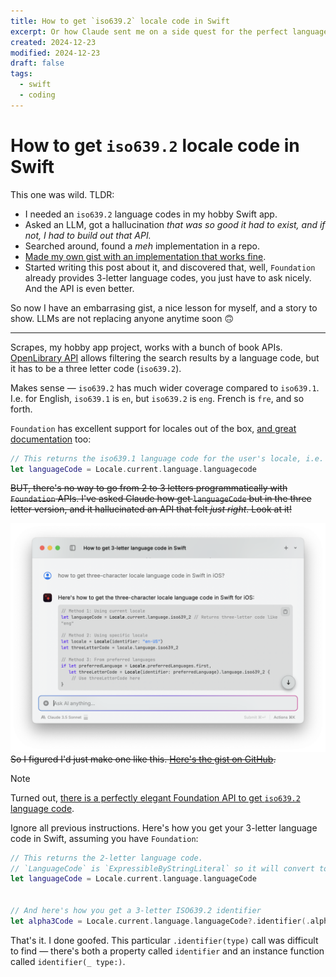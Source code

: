 ```yaml
---
title: How to get `iso639.2` locale code in Swift
excerpt: Or how Claude sent me on a side quest for the perfect language code API.
created: 2024-12-23
modified: 2024-12-23
draft: false
tags:
  - swift
  - coding
---
```

# How to get `iso639.2` locale code in Swift

This one was wild. TLDR:
* I needed an `iso639.2` language codes in my hobby Swift app.
* Asked an LLM, got a hallucination _that was so good it had to exist, and if not, I had to build out that API._
* Searched around, found a _meh_ implementation in a repo.
* [Made my own gist with an implementation that works fine](https://gist.github.com/natikgadzhi/de784f2ba6c2cca2a7697511a77ad876).
* Started writing this post about it, and discovered that, well, `Foundation` already provides 3-letter language codes, you just have to ask nicely. And the API is even better.

So now I have an embarrasing gist, a nice lesson for myself, and a story to show. LLMs are not replacing anyone anytime soon 🙃

---

Scrapes, my hobby app project, works with a bunch of book APIs. [OpenLibrary API](https://openlibrary.org/dev/docs/api/books) allows filtering the search results by a language code, but it has to be a three letter code (`iso639.2`).

Makes sense — `iso639.2` has much wider coverage compared to `iso639.1`. I.e. for English, `iso639.1` is `en`, but `iso639.2` is `eng`. French is `fre`, and so forth.

`Foundation` has excellent support for locales out of the box, [and great documentation](https://developer.apple.com/documentation/foundation/locale) too:

```swift
// This returns the iso639.1 language code for the user's locale, i.e. `en`
let languageCode = Locale.current.language.languagecode
```

~~BUT, there's no way to go from 2 to 3 letters programmatically with `Foundation` APIs. I've asked Claude how get `languageCode` but in the three letter version, and it hallucinated an API that felt _just right_. Look at it!~~

![](iso6392-locale-in-swift/claude-swift-locales.png)
~~So I figured I'd just make one like this. [Here's the gist on GitHub](https://gist.github.com/natikgadzhi/de784f2ba6c2cca2a7697511a77ad876).~~


> [!Note]
> Turned out, [there is a perfectly elegant Foundation API to get `iso639.2` language code](https://developer.apple.com/documentation/foundation/locale/languagecode/4020210-identifier).


Ignore all previous instructions. Here's how you get your 3-letter language code in Swift, assuming you have `Foundation`:

```swift
// This returns the 2-letter language code.
// `LanguageCode` is `ExpressibleByStringLiteral` so it will convert to string automatically.
let languageCode = Locale.current.language.languageCode


// And here's how you get a 3-letter ISO639.2 identifier
let alpha3Code = Locale.current.language.languageCode?.identifier(.alpha3)
```

That's it. I done goofed. This particular `.identifier(type)` call was difficult to find — there's both a property called `identifier` and an instance function called `identifier(_ type:)`.
